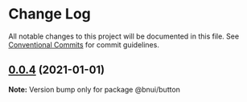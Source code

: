 # Change Log

All notable changes to this project will be documented in this file.
See [Conventional Commits](https://conventionalcommits.org) for commit guidelines.

## [0.0.4](https://github.com/yaob421123/bnui/compare/v0.0.3...v0.0.4) (2021-01-01)

**Note:** Version bump only for package @bnui/button
